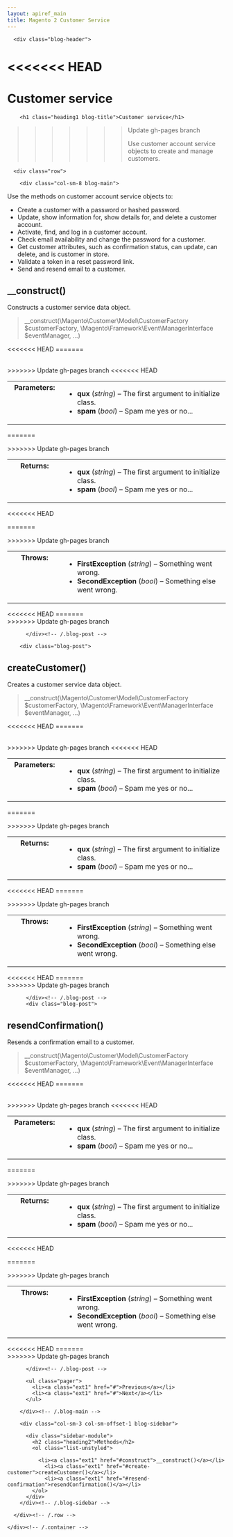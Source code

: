 ```yaml
---
layout: apiref_main
title: Magento 2 Customer Service
---
```

 
 <div class="container">

      <div class="blog-header">
<<<<<<< HEAD
        <h1 class="heading1">Customer service</h1>
=======
        <h1 class="heading1 blog-title">Customer service</h1>
>>>>>>> Update gh-pages branch
                <p class="blog-description">Use customer account service objects to create and manage customers.</p>
      </div>

      <div class="row">

        <div class="col-sm-8 blog-main">
<p>Use the methods on customer account service objects to:</p>
<ul>
    <li>Create a customer with a password or hashed password.</li>
    <li>Update, show information for, show details for, and delete a customer account.</li>
    <li>Activate, find, and log in a customer account.</li>
    <li>Check email availability and change the password for a customer.</li>
    <li>Get customer attributes, such as confirmation status, can update, can delete, and is customer in store.</li>
    <li>Validate a token in a reset password link.</li>
    <li>Send and resend email to a customer.</li></ul>

<div class="blog-post">

<h2 id="construct" class="heading2">__construct()</h2>
<p class="blog-description">Constructs a customer service data object.</p>

<blockquote class="codesample">
              <p>__construct(\Magento\Customer\Model\CustomerFactory $customerFactory, 
              \Magento\Framework\Event\ManagerInterface $eventManager, ...)</p>
            </blockquote> <!-- /.blockquote -->
<<<<<<< HEAD
<table class="docutils field-list" frame="void" rules="none"  width="400">
=======
<dl><dt><table class="docutils field-list" frame="void" rules="none"  width="400">
>>>>>>> Update gh-pages branch
<colgroup><col width="25%" class="field-name">
<col  width="75%" class="field-body">
</colgroup><tbody valign="top">
<tr class="field-odd field"><th class="field-name">Parameters:</th><td class="field-body"><ul class="first last simple">
<li><strong>qux</strong> (<em>string</em>) – The first argument to initialize class.</li>
<li><strong>spam</strong> (<em>bool</em>) – Spam me yes or no...</li>
</ul>
</td>
</tr>
</tbody>
<<<<<<< HEAD
</table>
<p/>
=======
</table></dt>
<dd><p></p></dd>
<dt>
>>>>>>> Update gh-pages branch
<table class="docutils field-list" frame="void" rules="none" width="400">
<colgroup><col  width="25%" class="field-name">
<col  width="75%" class="field-body">
</colgroup><tbody valign="top">
<tr class="field-odd field"><th class="field-name">Returns:</th><td class="field-body"><ul class="first last simple">
<li><strong>qux</strong> (<em>string</em>) – The first argument to initialize class.</li>
<li><strong>spam</strong> (<em>bool</em>) – Spam me yes or no...</li>
</ul>
</td>
</tr>
</tbody>
</table>
<<<<<<< HEAD
<p/>
=======
</dt>
<dd><p></p></dd>
<dt>
>>>>>>> Update gh-pages branch
<table class="docutils field-list" frame="void" rules="none" width="400">
<colgroup><col  width="25%" class="field-name">
<col  width="75%" class="field-body">
</colgroup><tbody valign="top">
<tr class="field-odd field"><th class="field-name">Throws:</th><td class="field-body"><ul class="first last simple">
<li><strong>FirstException</strong> (<em>string</em>) – Something went wrong.</li>
<li><strong>SecondException</strong> (<em>bool</em>) – Something else went wrong.</li>
</ul>
</td>
</tr>
</tbody>
</table>
<<<<<<< HEAD
=======
</dt>
<dd></dd>
</dl>
>>>>>>> Update gh-pages branch
           
          </div><!-- /.blog-post -->

        <div class="blog-post">

<h2 id="create-customer" class="heading2">createCustomer()</h2>
<p class="blog-description">Creates a customer service data object.</p>

<blockquote class="codesample">
              <p>__construct(\Magento\Customer\Model\CustomerFactory $customerFactory, 
              \Magento\Framework\Event\ManagerInterface $eventManager, ...)</p>
            </blockquote> <!-- /.blockquote -->
<<<<<<< HEAD
<table class="docutils field-list" frame="void" rules="none"  width="400">
=======
<dl><dt><table class="docutils field-list" frame="void" rules="none"  width="400">
>>>>>>> Update gh-pages branch
<colgroup><col width="25%" class="field-name">
<col  width="75%" class="field-body">
</colgroup><tbody valign="top">
<tr class="field-odd field"><th class="field-name">Parameters:</th><td class="field-body"><ul class="first last simple">
<li><strong>qux</strong> (<em>string</em>) – The first argument to initialize class.</li>
<li><strong>spam</strong> (<em>bool</em>) – Spam me yes or no...</li>
</ul>
</td>
</tr>
</tbody>
<<<<<<< HEAD
</table>
=======
</table></dt>
<dd><p></p></dd>
<dt>
>>>>>>> Update gh-pages branch
<table class="docutils field-list" frame="void" rules="none" width="400">
<colgroup><col  width="25%" class="field-name">
<col  width="75%" class="field-body">
</colgroup><tbody valign="top">
<tr class="field-odd field"><th class="field-name">Returns:</th><td class="field-body"><ul class="first last simple">
<li><strong>qux</strong> (<em>string</em>) – The first argument to initialize class.</li>
<li><strong>spam</strong> (<em>bool</em>) – Spam me yes or no...</li>
</ul>
</td>
</tr>
</tbody>
</table>
<<<<<<< HEAD
=======
</dt>
<dd><p></p></dd>
<dt>
>>>>>>> Update gh-pages branch
<table class="docutils field-list" frame="void" rules="none" width="400">
<colgroup><col  width="25%" class="field-name">
<col  width="75%" class="field-body">
</colgroup><tbody valign="top">
<tr class="field-odd field"><th class="field-name">Throws:</th><td class="field-body"><ul class="first last simple">
<li><strong>FirstException</strong> (<em>string</em>) – Something went wrong.</li>
<li><strong>SecondException</strong> (<em>bool</em>) – Something else went wrong.</li>
</ul>
</td>
</tr>
</tbody>
</table>
<<<<<<< HEAD
=======
</dt>
<dd></dd>
</dl>
>>>>>>> Update gh-pages branch
           
          </div><!-- /.blog-post -->
          <div class="blog-post">

<h2 id="resend-confirmation" class="heading2">resendConfirmation()</h2>
<p class="blog-description">Resends a confirmation email to a customer.</p>

<blockquote class="codesample">
              <p>__construct(\Magento\Customer\Model\CustomerFactory $customerFactory, 
              \Magento\Framework\Event\ManagerInterface $eventManager, ...)</p>
            </blockquote> <!-- /.blockquote -->
<<<<<<< HEAD
<table class="docutils field-list" frame="void" rules="none"  width="400">
=======
<dl><dt><table class="docutils field-list" frame="void" rules="none"  width="400">
>>>>>>> Update gh-pages branch
<colgroup><col width="25%" class="field-name">
<col  width="75%" class="field-body">
</colgroup><tbody valign="top">
<tr class="field-odd field"><th class="field-name">Parameters:</th><td class="field-body"><ul class="first last simple">
<li><strong>qux</strong> (<em>string</em>) – The first argument to initialize class.</li>
<li><strong>spam</strong> (<em>bool</em>) – Spam me yes or no...</li>
</ul>
</td>
</tr>
</tbody>
<<<<<<< HEAD
</table>
=======
</table></dt>
<dd><p></p></dd>
<dt>
>>>>>>> Update gh-pages branch
<table class="docutils field-list" frame="void" rules="none" width="400">
<colgroup><col  width="25%" class="field-name">
<col  width="75%" class="field-body">
</colgroup><tbody valign="top">
<tr class="field-odd field"><th class="field-name">Returns:</th><td class="field-body"><ul class="first last simple">
<li><strong>qux</strong> (<em>string</em>) – The first argument to initialize class.</li>
<li><strong>spam</strong> (<em>bool</em>) – Spam me yes or no...</li>
</ul>
</td>
</tr>
</tbody>
</table>
<<<<<<< HEAD

=======
</dt>
<dd><p></p></dd>
<dt>
>>>>>>> Update gh-pages branch
<table class="docutils field-list" frame="void" rules="none" width="400">
<colgroup><col  width="25%" class="field-name">
<col  width="75%" class="field-body">
</colgroup><tbody valign="top">
<tr class="field-odd field"><th class="field-name">Throws:</th><td class="field-body"><ul class="first last simple">
<li><strong>FirstException</strong> (<em>string</em>) – Something went wrong.</li>
<li><strong>SecondException</strong> (<em>bool</em>) – Something else went wrong.</li>
</ul>
</td>
</tr>
</tbody>
</table>
<<<<<<< HEAD
=======
</dt>
<dd></dd>
</dl>
>>>>>>> Update gh-pages branch
           
          </div><!-- /.blog-post -->

          <ul class="pager">
            <li><a class="ext1" href="#">Previous</a></li>
            <li><a class="ext1" href="#">Next</a></li>
          </ul>

        </div><!-- /.blog-main -->

        <div class="col-sm-3 col-sm-offset-1 blog-sidebar">
         
          <div class="sidebar-module">
            <h2 class="heading2">Methods</h2>
            <ol class="list-unstyled">

              <li><a class="ext1" href="#construct">__construct()</a></li>    
                <li><a class="ext1" href="#create-customer">createCustomer()</a></li>
                <li><a class="ext1" href="#resend-confirmation">resendConfirmation()</a></li>
            </ol>
          </div>
        </div><!-- /.blog-sidebar -->

      </div><!-- /.row -->

    </div><!-- /.container -->



